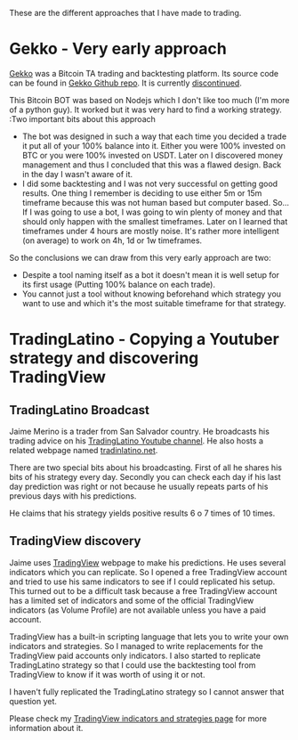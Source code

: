 These are the different approaches that I have made to trading.

# Gekko - Very early approach
[Gekko](https://gekko.wizb.it/) was a Bitcoin TA trading and backtesting platform. Its source code can be found in [Gekko Github repo](https://github.com/askmike/gekko/). It is currently [discontinued](https://medium.com/@gekkoplus/archiving-open-source-gekko-dba02e6efc7).

This Bitcoin BOT was based on Nodejs which I don't like too much (I'm more of a python guy). It worked but it was very hard to find a working strategy.
:Two important bits about this approach

  * The bot was designed in such a way that each time you decided a trade it put all of your 100% balance into it. Either you were 100% invested on BTC or you were 100% invested on USDT. Later on I discovered money management and thus I concluded that this was a flawed design. Back in the day I wasn't aware of it.
  * I did some backtesting and I was not very successful on getting good results. One thing I remember is deciding to use either 5m or 15m timeframe because this was not human based but computer based. So... If I was going to use a bot, I was going to win plenty of money and that should only happen with the smallest timeframes. Later on I learned that timeframes under 4 hours are mostly noise. It's rather more intelligent (on average) to work on 4h, 1d or 1w timeframes.

So the conclusions we can draw from this very early approach are two:

  * Despite a tool naming itself as a bot it doesn't mean it is well setup for its first usage (Putting 100% balance on each trade).
  * You cannot just a tool without knowing beforehand which strategy you want to use and which it's the most suitable timeframe for that strategy.

# TradingLatino - Copying a Youtuber strategy and discovering TradingView

## TradingLatino Broadcast

Jaime Merino is a trader from San Salvador country. He broadcasts his trading advice on his [TradingLatino Youtube channel](https://www.youtube.com/channel/UCLjSq1FapG5OgvHsDKinHdA). He also hosts a related webpage named [tradinlatino.net](https://tradinglatino.net/).

There are two special bits about his broadcasting. First of all he shares his bits of his strategy every day. Secondly you can check each day if his last day prediction was right or not because he usually repeats parts of his previous days with his predictions.

He claims that his strategy yields positive results 6 o 7 times of 10 times.

## TradingView discovery

Jaime uses [TradingView](https://tradingview.com/) webpage to make his predictions. He uses several indicators which you can replicate. So I opened a free TradingView account and tried to use his same indicators to see if I could replicated his setup. This turned out to be a difficult task because a free TradingView account has a limited set of indicators and some of the official TradingView indicators (as Volume Profile) are not available unless you have a paid account.

TradingView has a built-in scripting language that lets you to write your own indicators and strategies. So I managed to write replacements for the TradingView paid accounts only indicators. I also started to replicate TradingLatino strategy so that I could use the backtesting tool from TradingView to know if it was worth of using it or not.

I haven't fully replicated the TradingLatino strategy so I cannot answer that question yet.

Please check my [TradingView indicators and strategies page](tradingview-indicators.md) for more information about it.